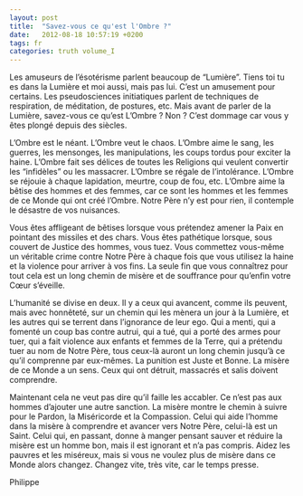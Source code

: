 ```yaml
---
layout: post
title:  "Savez-vous ce qu'est l'Ombre ?"
date:   2012-08-18 10:57:19 +0200
tags: fr
categories: truth volume_I
---
```

Les amuseurs de l’ésotérisme parlent beaucoup de “Lumière”. Tiens toi tu es dans la Lumière et moi aussi, mais pas lui. C’est un amusement pour certains. Les pseudosciences initiatiques parlent de techniques de respiration, de méditation, de postures, etc. Mais avant de parler de la Lumière, savez-vous ce qu’est L’Ombre ? Non ? C’est dommage car vous y êtes plongé depuis des siècles.

L’Ombre est le néant. L’Ombre veut le chaos. L’Ombre aime le sang, les guerres, les mensonges, les manipulations, les coups tordus pour exciter la haine. L’Ombre fait ses délices de toutes les Religions qui veulent convertir les “infidèles” ou les massacrer. L’Ombre se régale de l’intolérance. L’Ombre se réjouie à chaque lapidation, meurtre, coup de fou, etc. L’Ombre aime la bêtise des hommes et des femmes, car ce sont les hommes et les femmes de ce Monde qui ont créé l’Ombre. Notre Père n’y est pour rien, il contemple le désastre de vos nuisances.

Vous êtes affligeant de bêtises lorsque vous prétendez amener la Paix en pointant des missiles et des chars. Vous êtes pathétique lorsque, sous couvert de Justice des hommes, vous tuez. Vous commettez vous-même un véritable crime contre Notre Père à chaque fois que vous utilisez la haine et la violence pour arriver à vos fins. La seule fin que vous connaîtrez pour tout cela est un long chemin de misère et de souffrance pour qu’enfin votre Cœur s’éveille.

L’humanité se divise en deux. Il y a ceux qui avancent, comme ils peuvent, mais avec honnêteté, sur un chemin qui les mènera un jour à la Lumière, et les autres qui se terrent dans l’ignorance de leur ego.
Qui a menti, qui a fomenté un coup bas contre autrui, qui a tué, qui a porté des armes pour tuer, qui a fait violence aux enfants et femmes de la Terre, qui a prétendu tuer au nom de Notre Père, tous ceux-là auront un long chemin jusqu’à ce qu’il comprenne par eux-mêmes. La punition est Juste et Bonne. La misère de ce Monde a un sens. Ceux qui ont détruit, massacrés et salis doivent comprendre.

Maintenant cela ne veut pas dire qu’il faille les accabler. Ce n’est pas aux hommes d’ajouter une autre sanction. La misère montre le chemin à suivre pour le Pardon, la Miséricorde et la Compassion. Celui qui aide l’homme dans la misère à comprendre et avancer vers Notre Père, celui-là est un Saint. Celui qui, en passant, donne à manger pensant sauver et réduire la misère est un homme bon, mais il est ignorant et n’a pas compris. Aidez les pauvres et les miséreux, mais si vous ne voulez plus de misère dans ce Monde alors changez. Changez vite, très vite, car le temps presse.

Philippe

<!-- 
Ce(tte) œuvre est mise à disposition selon les termes de la Licence Creative Commons Attribution - Pas d’Utilisation Commerciale 4.0 International.
-->